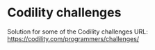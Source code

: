 # Codility challenges

Solution for some of the Codility challenges
URL: https://codility.com/programmers/challenges/
